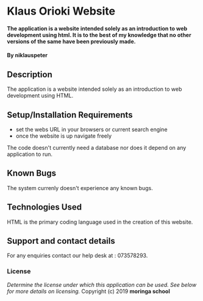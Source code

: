 # Klaus Orioki Website
#### The application is a website intended solely as an introduction to web development using html. It is to the best of my knowledge that no other versions of the same have been previously made.
#### By **niklauspeter**
## Description
The application is a website intended solely as an introduction to web development using HTML.
## Setup/Installation Requirements
* set the webs URL in your browsers or current search engine
* once the website is up navigate freely

The code doesn't currently need a database nor does it depend on any application to run.
## Known Bugs
The system currenly doesn't experience any known bugs.
## Technologies Used
HTML is the primary coding language used in the creation of this website.
## Support and contact details
For any enquiries contact our help desk at : 073578293.
### License
*Determine the license under which this application can be used.  See below for more details on licensing.*
Copyright (c) 2019 **moringa school**
